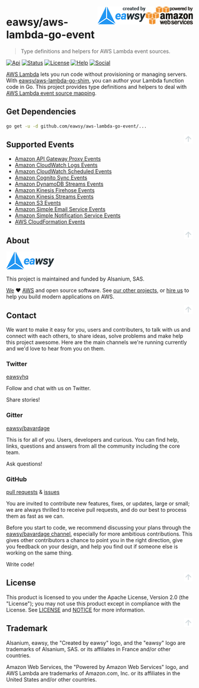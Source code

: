 <a id="top" name="top"></a>
[<img src="_asset/logo_powered-by-aws.png" alt="Powered by Amazon Web Services" align="right">][aws-home]
[<img src="_asset/logo_created-by-eawsy.png" alt="Created by eawsy" align="right">][eawsy-home]

# eawsy/aws-lambda-go-event

> Type definitions and helpers for AWS Lambda event sources.

[![Api][badge-api]][eawsy-api]
[![Status][badge-status]](#top)
[![License][badge-license]](LICENSE)
[![Help][badge-help]][eawsy-chat]
[![Social][badge-social]][eawsy-twitter]

[AWS Lambda][aws-lambda-home] lets you run code without provisioning or managing servers. With 
[eawsy/aws-lambda-go-shim][eawsy-runtime], you can author your Lambda function code in Go. This project provides type 
definitions and helpers to deal with [AWS Lambda event source mapping][aws-lambda-mapping].

## Get Dependencies

```sh
go get -u -d github.com/eawsy/aws-lambda-go-event/...
```

[<img src="_asset/misc_arrow-up.png" align="right">](#top)
## Supported Events

  - [Amazon API Gateway Proxy Events][eawsy-apigatewayproxyevt]
  - [Amazon CloudWatch Logs Events][eawsy-cloudwatchlogsevt]
  - [Amazon CloudWatch Scheduled Events][eawsy-cloudwatchschedevt]
  - [Amazon Cognito Sync Events][eawsy-cognitosyncevt]
  - [Amazon DynamoDB Streams Events][eawsy-dynamodbstreamsevt]
  - [Amazon Kinesis Firehose Events][eawsy-kinesisfirehoseevt]
  - [Amazon Kinesis Streams Events][eawsy-kinesisstreamsevt]
  - [Amazon S3 Events][eawsy-s3evt]
  - [Amazon Simple Email Service Events][eawsy-sesevt]
  - [Amazon Simple Notification Service Events][eawsy-snsevt]
  - [AWS CloudFormation Events][eawsy-cloudformationevt]

[<img src="_asset/misc_arrow-up.png" align="right">](#top)
## About

[![eawsy](_asset/logo_eawsy.png)][eawsy-home]

This project is maintained and funded by Alsanium, SAS.

[We][eawsy-home] :heart: [AWS][aws-home] and open source software. See [our other projects][eawsy-github], or 
[hire us][eawsy-hire] to help you build modern applications on AWS.

[<img src="_asset/misc_arrow-up.png" align="right">](#top)
## Contact

We want to make it easy for you, users and contributers, to talk with us and connect with each others, to share ideas, 
solve problems and make help this project awesome. Here are the main channels we're running currently and we'd love to 
hear from you on them.

### Twitter 
  
[eawsyhq][eawsy-twitter] 

Follow and chat with us on Twitter. 

Share stories!

### Gitter 

[eawsy/bavardage][eawsy-chat]

This is for all of you. Users, developers and curious. You can find help, links, questions and answers from all the 
community including the core team.

Ask questions!

### GitHub

[pull requests][eawsy-pr] & [issues][eawsy-issues]

You are invited to contribute new features, fixes, or updates, large or small; we are always thrilled to receive pull 
requests, and do our best to process them as fast as we can.

Before you start to code, we recommend discussing your plans through the [eawsy/bavardage channel][eawsy-chat], 
especially for more ambitious contributions. This gives other contributors a chance to point you in the right direction, 
give you feedback on your design, and help you find out if someone else is working on the same thing.

Write code!

[<img src="_asset/misc_arrow-up.png" align="right">](#top)
## License

This product is licensed to you under the Apache License, Version 2.0 (the "License"); you may not use this product 
except in compliance with the License. See [LICENSE](LICENSE) and [NOTICE](NOTICE) for more information.

[<img src="_asset/misc_arrow-up.png" align="right">](#top)
## Trademark

Alsanium, eawsy, the "Created by eawsy" logo, and the "eawsy" logo are trademarks of Alsanium, SAS. or its affiliates in 
France and/or other countries.

Amazon Web Services, the "Powered by Amazon Web Services" logo, and AWS Lambda are trademarks of Amazon.com, Inc. or its 
affiliates in the United States and/or other countries.


[eawsy-home]: https://eawsy.com
[eawsy-github]: https://github.com/eawsy
[eawsy-runtime]: https://github.com/eawsy/aws-lambda-go-shim
[eawsy-chat]: https://gitter.im/eawsy/bavardage
[eawsy-twitter]: https://twitter.com/@eawsyhq
[eawsy-api]: https://godoc.org/github.com/eawsy/aws-lambda-go-event/service/lambda/runtime/event
[eawsy-hire]: https://docs.google.com/forms/d/e/1FAIpQLSfPvn1Dgp95DXfvr3ClPHCNF5abi4D1grveT5btVyBHUk0nXw/viewform
[eawsy-pr]: https://github.com/eawsy/aws-lambda-go-event/issues?q=is:pr%20is:open
[eawsy-issues]: https://github.com/eawsy/aws-lambda-go-event/issues?q=is:issue%20is:open

[eawsy-apigatewayproxyevt]: /service/lambda/runtime/event/apigatewayproxyevt
[eawsy-cloudwatchlogsevt]: /service/lambda/runtime/event/cloudwatchlogsevt
[eawsy-cloudwatchschedevt]: /service/lambda/runtime/event/cloudwatchschedevt 
[eawsy-cognitosyncevt]: /service/lambda/runtime/event/cognitosyncevt
[eawsy-dynamodbstreamsevt]: /service/lambda/runtime/event/dynamodbstreamsevt
[eawsy-kinesisfirehoseevt]: /service/lambda/runtime/event/kinesisfirehoseevt
[eawsy-kinesisstreamsevt]: /service/lambda/runtime/event/kinesisstreamsevt
[eawsy-s3evt]: /service/lambda/runtime/event/s3evt
[eawsy-sesevt]: /service/lambda/runtime/event/sesevt
[eawsy-snsevt]: /service/lambda/runtime/event/snsevt
[eawsy-cloudformationevt]: /service/lambda/runtime/event/cloudformationevt

[aws-home]: https://aws.amazon.com/
[aws-lambda-home]: https://aws.amazon.com/lambda/
[aws-lambda-events]: http://docs.aws.amazon.com/lambda/latest/dg/invoking-lambda-function.html
[aws-lambda-mapping]: http://docs.aws.amazon.com/lambda/latest/dg/intro-invocation-modes.html

[badge-api]: http://img.shields.io/badge/api-godoc-3F51B5.svg?style=flat-square
[badge-status]: http://img.shields.io/badge/status-stable-4CAF50.svg?style=flat-square
[badge-license]: http://img.shields.io/badge/license-apache-FF5722.svg?style=flat-square
[badge-help]: http://img.shields.io/badge/help-gitter-E91E63.svg?style=flat-square
[badge-social]: http://img.shields.io/badge/social-twitter-03A9F4.svg?style=flat-square
